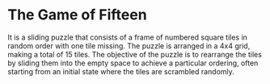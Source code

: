 #  The Game of Fifteen

It is a sliding puzzle that consists of a frame of numbered square tiles in random order with one tile missing. The puzzle is arranged in a 4x4 grid, making a total of 15 tiles. The objective of the puzzle is to rearrange the tiles by sliding them into the empty space to achieve a particular ordering, often starting from an initial state where the tiles are scrambled randomly.
